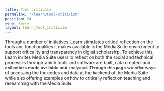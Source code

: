 ```yaml
---
title: Tool criticism
permalink: "/learn/tool-criticism"
position: 24
menu: learn
layout: learn_tool_criticism
---
```


Through a number of initiatives, Learn stimulates critical reflection on the tools and functionalities it makes available in the Media Suite environment to support criticality and transparency in digital scholarship. To achieve this, Learn invites Media Suite users to reflect on both the social and technical processes through which tools and software are built, data created, and collections made available and analysed. Through this page we offer ways of accessing the the codes and data at the backend of the Media Suite while also offering examples on how to critically reflect on teaching and researching with the Media Suite.